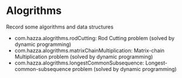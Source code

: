 # Alogrithms
Record some algorithms and data structures

- com.hazza.alogrithms.rodCutting:  Rod Cutting problem (solved by dynamic programming)
- com.hazza.alogrithms.matrixChainMultiplication: Matrix-chain Multiplication problem (solved by dynamic programming)
- com.hazza.alogrithms.longestCommonSubsequence: Longest-common-subsequence problem (solved by dynamic programming)